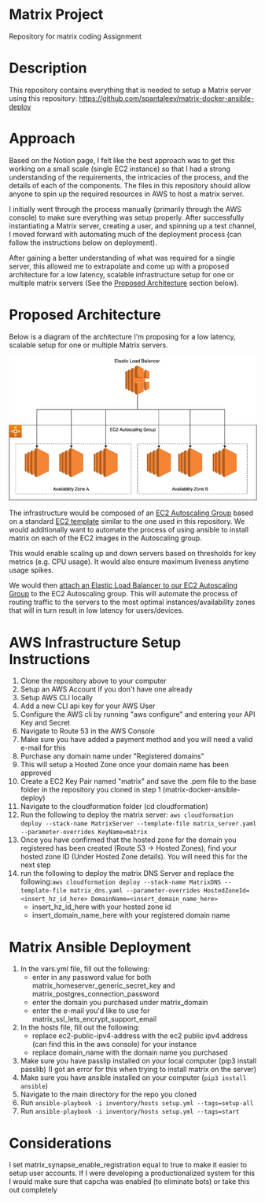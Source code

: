# Matrix Project
Repository for matrix coding Assignment

# Description
This repository contains everything that is needed to setup a Matrix server using this repository: https://github.com/spantaleev/matrix-docker-ansible-deploy

# Approach

Based on the Notion page, I felt like the best approach was to get this working on a small scale (single EC2 instance) so that I had a strong understanding of the requirements, the intricacies of the process, and the details of each of the components.   The files in this repository should allow anyone to spin up the required resources in AWS to host a matrix server. 

I initially went through the process manually (primarily through the AWS console) to make sure everything was setup properly.  After successfully instantiating a Matrix server, creating a user, and spinning up a test channel, I moved forward with automating much of the deployment process (can follow the instructions below on deployment).

After gaining a better understanding of what was required for a single server, this allowed me to extrapolate and come up with a proposed architecture for a low latency, scalable infrastructure setup for one or multiple matrix servers (See the [Proposed Architecture](#proposed-architecture) section below).

# Proposed Architecture

Below is a diagram of the architecture I'm proposing for a low latency, scalable setup for one or multiple Matrix servers.

![image info](./matrix-infra.jpg)

The infrastructure would be composed of an [EC2 Autoscaling Group](https://console.aws.amazon.com/ec2autoscaling/) based on a standard [EC2 template](https://us-west-2.console.aws.amazon.com/ec2/v2/home?region=us-west-2#CreateTemplate:autoScalingGuidance=true) similar to the one used in this repository.  We would additionally want to automate the process of using ansible to install matrix on each of the EC2 images in the Autoscaling group.

This would enable scaling up and down servers based on thresholds for key metrics (e.g. CPU usage).  It would also ensure maximum liveness anytime usage spikes.

We would then [attach an Elastic Load Balancer to our EC2 Autoscaling Group](https://docs.aws.amazon.com/autoscaling/ec2/userguide/attach-load-balancer-asg.html) to the EC2 Autoscaling group.  This will automate the process of routing traffic to the servers to the most optimal instances/availability zones that will in turn result in low latency for users/devices.

# AWS Infrastructure Setup Instructions

1. Clone the repository above to your computer
2. Setup an AWS Account if you don't have one already
3. Setup AWS CLI locally
4. Add a new CLI api key for your AWS User
5. Configure the AWS cli by running "aws configure" and entering your API Key and Secret
6. Navigate to Route 53 in the AWS Console
7. Make sure you have added a payment method and you will need a valid e-mail for this
8. Purchase any domain name under "Registered domains"
9. This will setup a Hosted Zone once your domain name has been approved
10. Create a EC2 Key Pair named "matrix" and save the .pem file to the base folder in the repository you cloned in step 1 (matrix-docker-ansible-deploy)
11. Navigate to the cloudformation folder (cd cloudformation)
12. Run the following to deploy the matrix server: `aws cloudformation deploy --stack-name MatrixServer --template-file matrix_server.yaml --parameter-overrides KeyName=matrix`
13. Once you have confirmed that the hosted zone for the domain you registered has been created (Route 53 -> Hosted Zones), find your hosted zone ID (Under Hosted Zone details).  You will need this for the next step
14. run the following to deploy the matrix DNS Server and replace the following:`aws cloudformation deploy --stack-name MatrixDNS --template-file matrix_dns.yaml --parameter-overrides HostedZoneId=<insert_hz_id_here> DomainName=<insert_domain_name_here>`
	- insert_hz_id_here with your hosted zone id
  	- insert_domain_name_here with your registered domain name

# Matrix Ansible Deployment
1. In the vars.yml file, fill out the following:
  	- enter in any password value for both matrix_homeserver_generic_secret_key and matrix_postgres_connection_password
  	- enter the domain you purchased under matrix_domain
  	- enter the e-mail you'd like to use for matrix_ssl_lets_encrypt_support_email
2. In the hosts file, fill out the following:
  	- replace ec2-public-ipv4-address with the ec2 public ipv4 address (can find this in the aws console) for your instance
  	- replace domain_name with the domain name you purchased
3. Make sure you have passlip installed on your local computer (pip3 install passlib) (I got an error for this when trying to install matrix on the server)
4. Make sure you have ansible installed on your computer (`pip3 install ansible`)
5. Navigate to the main directory for the repo you cloned
6. Run `ansible-playbook -i inventory/hosts setup.yml --tags=setup-all`
7. Run `ansible-playbook -i inventory/hosts setup.yml --tags=start`


# Considerations

I set matrix_synapse_enable_registration equal to true to make it easier to setup user accounts.  If I were developing a productionalized system for this I would make sure that capcha was enabled (to eliminate bots) or take this out completely

